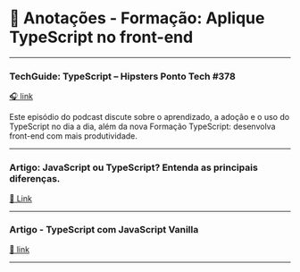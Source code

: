 # 📝 Anotações - Formação: Aplique TypeScript no front-end

---

### TechGuide: TypeScript – Hipsters Ponto Tech #378
[🎧 link](https://cursos.alura.com.br/formacao-typescript-desenvolva-front-end-produtividade#commitment-section)

Este episódio do podcast discute sobre o aprendizado, a adoção e o uso do TypeScript no dia a dia, além da nova Formação TypeScript: desenvolva front-end com mais produtividade.

---
### Artigo: JavaScript ou TypeScript? Entenda as principais diferenças.
[📄 Link](https://www.alura.com.br/artigos/javascript-ou-typescript?_gl=1*ejp53c*_ga*MTI4OTcxMTkxMy4xNjc5MzMxNDMy*_ga_1EPWSW3PCS*MTcwNTMzMjI1NC4zOC4xLjE3MDUzMzY5NDAuMC4wLjA.*_fplc*ejJDNmtxMXJaciUyRlg1VFByeXp2M0xaUU5SVWRiSklKZzByJTJCVFBvNm84ak44Q3p4NUNGTHdRT0lhYXFXaUR4bHB2aG1GZ2I3Y2ZBOW4lMkJINGJxZGNlbjREb2R0VjhBNER1Nzg2OHg5T3l0MEolMkJwV2tOeFRBcURIbU4lMkJxZlVQdyUzRCUzRA..)

---

### Artigo - TypeScript com JavaScript Vanilla
[📄 link](https://www.alura.com.br/artigos/typescript-javascript-vanilla?_gl=1*7icctu*_ga*MTI4OTcxMTkxMy4xNjc5MzMxNDMy*_ga_1EPWSW3PCS*MTcwNjU0MDc4Ny45Mi4xLjE3MDY1NDIxMDkuMC4wLjA.*_fplc*OHpmcTEwYyUyQkFOWWhTaDJOV0JUVnpDbndBZ25PJTJGdjh0UVV3bSUyRjBwM2tGUEs2Y2Vhc3M3RVB2RHJOUHRDcFFRM3lHS3JmS0Y0MGZ6ZXViMmlIMWJLYkNYbTloU09OV3BqNDQ3M2tMdU8xOE1yY0lhMU9MSW50SW9HVGYyMmNRJTNEJTNE)

---
